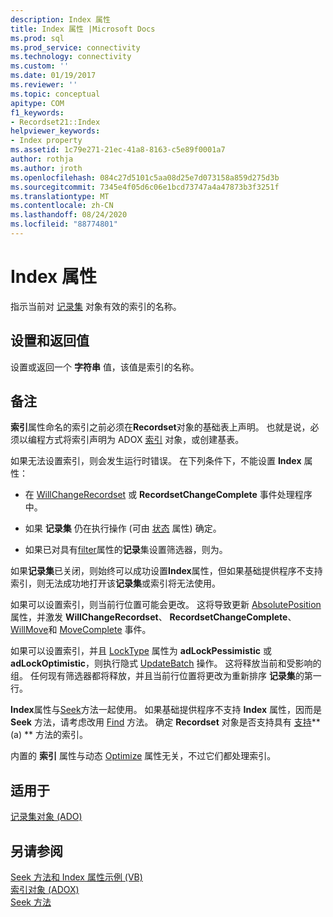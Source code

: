 ```yaml
---
description: Index 属性
title: Index 属性 |Microsoft Docs
ms.prod: sql
ms.prod_service: connectivity
ms.technology: connectivity
ms.custom: ''
ms.date: 01/19/2017
ms.reviewer: ''
ms.topic: conceptual
apitype: COM
f1_keywords:
- Recordset21::Index
helpviewer_keywords:
- Index property
ms.assetid: 1c79e271-21ec-41a8-8163-c5e89f0001a7
author: rothja
ms.author: jroth
ms.openlocfilehash: 084c27d5101c5aa08d25e7d073158a859d275d3b
ms.sourcegitcommit: 7345e4f05d6c06e1bcd73747a4a47873b3f3251f
ms.translationtype: MT
ms.contentlocale: zh-CN
ms.lasthandoff: 08/24/2020
ms.locfileid: "88774801"
---
```

# <a name="index-property"></a>Index 属性
指示当前对 [记录集](./recordset-object-ado.md) 对象有效的索引的名称。  
  
## <a name="settings-and-return-values"></a>设置和返回值  
 设置或返回一个 **字符串** 值，该值是索引的名称。  
  
## <a name="remarks"></a>备注  
 **索引**属性命名的索引之前必须在**Recordset**对象的基础表上声明。 也就是说，必须以编程方式将索引声明为 ADOX [索引](../adox-api/index-object-adox.md) 对象，或创建基表。  
  
 如果无法设置索引，则会发生运行时错误。 在下列条件下，不能设置 **Index** 属性：  
  
-   在 [WillChangeRecordset](./willchangerecordset-and-recordsetchangecomplete-events-ado.md) 或 **RecordsetChangeComplete** 事件处理程序中。  
  
-   如果 **记录集** 仍在执行操作 (可由 [状态](./state-property-ado.md) 属性) 确定。  
  
-   如果已对具有[filter](./filter-property.md)属性的**记录**集设置筛选器，则为。  
  
 如果**记录集**已关闭，则始终可以成功设置**Index**属性，但如果基础提供程序不支持索引，则无法成功地打开该**记录集**或索引将无法使用。  
  
 如果可以设置索引，则当前行位置可能会更改。 这将导致更新 [AbsolutePosition](./absoluteposition-property-ado.md) 属性，并激发 **WillChangeRecordset**、 **RecordsetChangeComplete**、 [WillMove](./willmove-and-movecomplete-events-ado.md)和 [MoveComplete](./willmove-and-movecomplete-events-ado.md) 事件。  
  
 如果可以设置索引，并且 [LockType](./locktype-property-ado.md) 属性为 **adLockPessimistic** 或 **adLockOptimistic**，则执行隐式 [UpdateBatch](./updatebatch-method.md) 操作。 这将释放当前和受影响的组。 任何现有筛选器都将释放，并且当前行位置将更改为重新排序 **记录集**的第一行。  
  
 **Index**属性与[Seek](./seek-method.md)方法一起使用。 如果基础提供程序不支持 **Index** 属性，因而是 **Seek** 方法，请考虑改用 [Find](./find-method-ado.md) 方法。 确定 **Recordset** 对象是否支持具有 [支持](./supports-method.md)** (a) ** 方法的索引。  
  
 内置的 **索引** 属性与动态 [Optimize](./optimize-property-dynamic-ado.md) 属性无关，不过它们都处理索引。  
  
## <a name="applies-to"></a>适用于  
 [记录集对象 (ADO)](./recordset-object-ado.md)  
  
## <a name="see-also"></a>另请参阅  
 [Seek 方法和 Index 属性示例 (VB) ](./seek-method-and-index-property-example-vb.md)   
 [索引对象 (ADOX) ](../adox-api/index-object-adox.md)   
 [Seek 方法](./seek-method.md)
